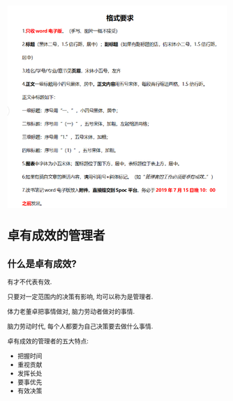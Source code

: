 ![](2020-12-22-21-31-03.png)

# 卓有成效的管理者

## 什么是卓有成效?

有才不代表有效.

只要对一定范围内的决策有影响, 均可以称为是管理者.

体力老董卓把事情做对, 脑力劳动者做对的事情.

脑力劳动时代, 每个人都要为自己决策要去做什么事情.

卓有成效的管理者的五大特点:

* 把握时间
* 重视贡献
* 发挥长处
* 要事优先
* 有效决策